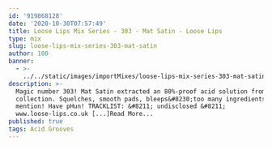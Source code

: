 ```yaml
---
id: '919868128'
date: '2020-10-30T07:57:49'
title: Loose Lips Mix Series - 303 - Mat Satin - Loose Lips
type: mix
slug: loose-lips-mix-series-303-mat-satin
author: 100
banner:
  - >-
    ../../static/images/importMixes/loose-lips-mix-series-303-mat-satin/image3241.jpeg
description: >-
  Magic number 303! Mat Satin extracted an 80%-proof acid solution from his wax
  collection. Squelches, smooth pads, bleeps&#8230;too many ingredients to
  mention! Have pHun! TRACKLIST: &#8211; undisclosed &#8211;
  www.loose-lips.co.uk [...]Read More...
published: true
tags: Acid Grooves
---
```

